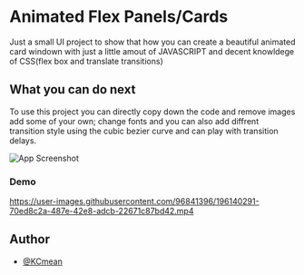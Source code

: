 
# Animated Flex Panels/Cards

Just a small UI project to show that how you can create a beautiful animated card windown with just a little amout of JAVASCRIPT and decent knowldege of CSS(flex box and translate transitions)

## What you can do next

To use this project you can directly copy down the code and remove images add some of your own; change fonts and you can also add diffrent transition style using the cubic bezier curve and can play with transition delays.








![App Screenshot](https://raw.githubusercontent.com/KCmean/HacktoberFest2k22/main/simpleUIcard/Images/Cubic%20Bexzier%20.png)


### Demo



https://user-images.githubusercontent.com/96841396/196140291-70ed8c2a-487e-42e8-adcb-22671c87bd42.mp4



## Author

- [@KCmean](https://www.github.com/kcmean)

